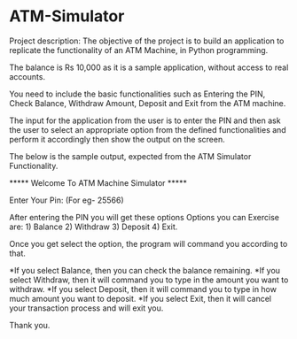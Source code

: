# ATM-Simulator

Project description: 
The objective of the project is to build an application to replicate the functionality of an ATM Machine, in Python programming.

The balance is Rs 10,000 as it is a sample application, without access to real accounts.

You need to include the basic functionalities such as Entering the PIN, Check Balance, Withdraw Amount, Deposit and Exit from the ATM machine.

The input for the application from the user is to enter the PIN and then ask the user to select an appropriate option from the defined functionalities and perform it accordingly then show the output on the screen.

The below is the sample output, expected from the ATM Simulator Functionality.

***** Welcome To ATM Machine Simulator *****
         
Enter Your Pin: (For eg- 25566)

After entering the PIN you will get these options
            Options you can Exercise are:
            1) Balance
            2) Withdraw
            3) Deposit
            4) Exit.

Once you get select the option, the program will command you according to that. 

*If you select Balance, then you can check the balance remaining. 
*If you select Withdraw, then it will command you to type in the amount you want to withdraw. 
*If you select Deposit, then it will command you to type in how much amount you want to deposit. 
*If you select Exit, then it will cancel your transaction process and will exit you. 

Thank you. 
